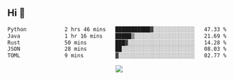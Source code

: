 ## Hi 👋

<!--START_SECTION:waka-->

```txt
Python            2 hrs 46 mins   ███████████▓░░░░░░░░░░░░░   47.33 %
Java              1 hr 16 mins    █████▒░░░░░░░░░░░░░░░░░░░   21.69 %
Rust              50 mins         ███▓░░░░░░░░░░░░░░░░░░░░░   14.28 %
JSON              28 mins         ██░░░░░░░░░░░░░░░░░░░░░░░   08.03 %
TOML              9 mins          ▓░░░░░░░░░░░░░░░░░░░░░░░░   02.77 %
```

<!--END_SECTION:waka-->

<p align="center">
  <a href="https://wakatime.com/@d93f0e24-e3ad-4f8d-9b8b-385bab9124f6">
    <img src="https://wakatime.com/badge/user/d93f0e24-e3ad-4f8d-9b8b-385bab9124f6.svg" />
  </a>
</p>
